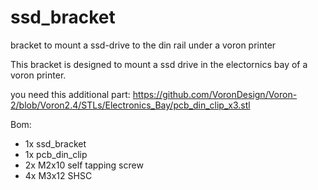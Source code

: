 # ssd_bracket
bracket to mount a ssd-drive to the din rail under a voron printer

This bracket is designed to mount a ssd drive in the electornics bay of a voron printer. 

you need this additional part: https://github.com/VoronDesign/Voron-2/blob/Voron2.4/STLs/Electronics_Bay/pcb_din_clip_x3.stl


Bom:

- 1x ssd_bracket
- 1x pcb_din_clip
- 2x M2x10 self tapping screw
- 4x M3x12 SHSC


